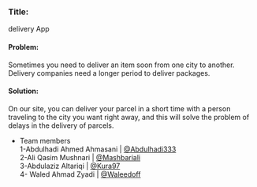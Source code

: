 ### Title:
delivery App

#### Problem:
Sometimes you need to deliver an item soon from one city to another. Delivery companies need a longer period to deliver packages.
#### Solution:
  On our site, you can deliver your parcel in a short time with a person traveling to the city you want right away, and this will solve the problem of delays in the delivery of parcels.
  
- Team members<br/>
1-Abdulhadi Ahmed Ahmasani | [@Abdulhadi333](https://github.com/Abdulhadi333 "@Abdulhadi333")<br/>
2-Ali Qasim Mushnari | [@Mashbariali](https://github.com/Mashbariali "@Mashbariali")<br/>
3-Abdulaziz Altariqi | [@Kura97](http://github.com/Kura97 "@Kura97")<br/>
4- Waled Ahmad Zyadi | [@Waleedoff](https://github.com/Waleedoff "@Waleedoff")


